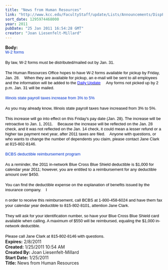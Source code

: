 ```yaml
---
title: "News from Human Resources"
link: "http://www.kcc.edu/FacultyStaff/update/Lists/Announcements/DispForm.aspx?ID=81"
sort_date: 1295974468000
year: 2011
pubDate: "25 Jan 2011 16:54:28 GMT"
creator: "Joan Liesenfelt-Millard"
---
```


<div><b>Body:</b> <div class=ExternalClass70A504971C37459C9BFA69B90F87ED58>
<div>
<p class=MsoNormal style="margin:0in 0in 0pt"><font size=2><span style="color:#0033cc;line-height:115%;font-family:'Arial','sans-serif'">W-2 forms</span><span style="color:black;line-height:115%;font-family:'Arial','sans-serif'">    </span></font></p>
<p class=MsoNormal style="margin:0in 0in 0pt"><span style="color:black;line-height:115%;font-family:'Arial','sans-serif'"><font size=2></font></span> </p>
<p class=MsoNormal style="margin:0in 0in 0pt"><span style="color:black;line-height:115%;font-family:'Arial','sans-serif'"><font size=2>By law, W-2 forms must be distributed/mailed out by Jan. 31.     </font></span></p>
<p class=MsoNormal style="margin:0in 0in 0pt"><span style="color:black;line-height:115%;font-family:'Arial','sans-serif'"><font size=2></font></span> </p>
<p class=MsoNormal style="margin:0in 0in 0pt"><span style="color:black;line-height:115%;font-family:'Arial','sans-serif'"><font size=2>The Human Resources Office hopes to have W-2 forms available for pickup by Friday, Jan. 28.    When they are available for pickup, an e-mail will be sent to all employees and the information will be added to the </font><a href="http://r20.rs6.net/tn.jsp?llr=tcchpwn6&amp;et=1104281147457&amp;s=0&amp;e=0011OXSnTPgierRVvPy7w0gvg3RFWgNa5uOBWRTuf_QXSDOEcvhouUoYP4Fs_XunTcOLUib3sZyi8bSWY8dYWh1Tu02i6gmefdKH4P38MbCSRSs1WXw1-0ePkqWUjw5pCsH5h1eNXtmPD-sBWZOovrGlojMe7T1o5Vm" target="_blank"><span style="color:blue;line-height:115%"><font size=2>Daily Update</font></span></a><font size=2>     Any forms not picked up by 2 p.m. Jan. 31 will be mailed. </font></span></p>
<p class=MsoNormal style="margin:0in 0in 0pt"><span style="color:black;line-height:115%;font-family:'Arial','sans-serif'"><font size=2></font></span> </p>
<p class=MsoNormal style="margin:0in 0in 0pt"><span style="color:black;line-height:115%;font-family:'Arial','sans-serif'"></span><font size=2><span style="color:#0033cc;line-height:115%;font-family:'Arial','sans-serif'">Illinois state payroll taxes increase from 3% to 5%</span><span style="color:black;line-height:115%;font-family:'Arial','sans-serif'">     </span></font></p>
<p class=MsoNormal style="margin:0in 0in 0pt"><span style="color:black;line-height:115%;font-family:'Arial','sans-serif'"><font size=2></font></span> </p>
<p class=MsoNormal style="margin:0in 0in 0pt"><span style="color:black;line-height:115%;font-family:'Arial','sans-serif'"><font size=2>As you may already know, Illinois state payroll taxes have increased from 3% to 5%.    </font></span></p>
<p class=MsoNormal style="margin:0in 0in 0pt"><span style="color:black;line-height:115%;font-family:'Arial','sans-serif'"><font size=2></font></span> </p>
<p class=MsoNormal style="margin:0in 0in 0pt"><span style="color:black;line-height:115%;font-family:'Arial','sans-serif'"><font size=2>This increase will go into effect on this Friday's pay date (Jan. 28). The increase will be retroactive to Jan. 1, 2011.    Because the increase will be reflected on the Jan. 28 check, and it was not reflected on the Jan. 14 check, it could mean a lesser refund or a higher tax payment next year, after 2011 taxes are filed.    Anyone with questions, or who wants to change the number of dependents you claim, please contact Jane Clark at 815-802-8146. </font></span></p>
<p class=MsoNormal style="margin:0in 0in 0pt"><span style="color:black;line-height:115%;font-family:'Arial','sans-serif'"><font size=2></font></span> </p>
<p class=MsoNormal style="margin:0in 0in 0pt"><span style="color:black;line-height:115%;font-family:'Arial','sans-serif'"></span><font size=2><span style="color:#0033cc;line-height:115%;font-family:'Arial','sans-serif'">BCBS deductible reimbursement program</span><span style="color:black;line-height:115%;font-family:'Arial','sans-serif'">    </span></font></p>
<p class=MsoNormal style="margin:0in 0in 0pt"><span style="color:black;line-height:115%;font-family:'Arial','sans-serif'"><font size=2></font></span> </p>
<p class=MsoNormal style="margin:0in 0in 0pt"><span style="color:black;line-height:115%;font-family:'Arial','sans-serif'"><font size=2>As a reminder, the 2011 in-network Blue Cross Blue Shield deductible is $1,000 for calendar year 2011; however, you are entitled to a reimbursement for any deductible amount over $450.    </font></span></p>
<p class=MsoNormal style="margin:0in 0in 0pt"><span style="color:black;line-height:115%;font-family:'Arial','sans-serif'"><font size=2></font></span> </p>
<p class=MsoNormal style="margin:0in 0in 0pt"><span style="color:black;line-height:115%;font-family:'Arial','sans-serif'"><font size=2>You can find the deductible expense on the explanation of benefits issued by the insurance company.    I</font></span></p>
<p class=MsoNormal style="margin:0in 0in 0pt"><span style="color:black;line-height:115%;font-family:'Arial','sans-serif'"><font size=2></font></span> </p>
<p class=MsoNormal style="margin:0in 0in 0pt"><span style="color:black;line-height:115%;font-family:'Arial','sans-serif'"><font size=2>n order to receive this reimbursement, call BCBS at 1-800-458-6024 and have them fax your calendar year deductible to 815-802-8101, attention Jane Clark.     </font></span></p>
<p class=MsoNormal style="margin:0in 0in 0pt"><span style="color:black;line-height:115%;font-family:'Arial','sans-serif'"><font size=2></font></span> </p>
<p class=MsoNormal style="margin:0in 0in 0pt"><span style="color:black;line-height:115%;font-family:'Arial','sans-serif'"><font size=2>They will ask for your identification number, so have your Blue Cross Blue Shield card available when calling. A maximum of $550 will be reimbursed, equaling the $1,000 in-network deductible.     </font></span></p>
<p class=MsoNormal style="margin:0in 0in 0pt"><span style="color:black;line-height:115%;font-family:'Arial','sans-serif'"><font size=2></font></span> </p>
<p class=MsoNormal style="margin:0in 0in 0pt"><span style="color:black;line-height:115%;font-family:'Arial','sans-serif'"><font size=2>Please call Jane Clark at 815-802-8146 with questions.</font></span></p></div></div></div>
<div><b>Expires:</b> 2/8/2011</div>
<div><b>Created:</b> 1/25/2011 10:54 AM</div>
<div><b>Created By:</b> Joan Liesenfelt-Millard</div>
<div><b>Start Date:</b> 1/25/2011</div>
<div><b>Title:</b> News from Human Resources</div>
